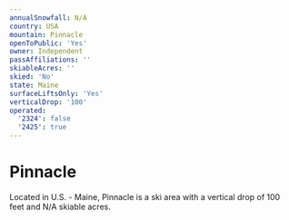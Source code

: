 ```yaml
---
annualSnowfall: N/A
country: USA
mountain: Pinnacle
openToPublic: 'Yes'
owner: Independent
passAffiliations: ''
skiableAcres: ''
skied: 'No'
state: Maine
surfaceLiftsOnly: 'Yes'
verticalDrop: '100'
operated:
  '2324': false
  '2425': true
---
```



# Pinnacle

Located in U.S. - Maine, Pinnacle is a ski area with a vertical drop of 100 feet and N/A skiable acres.
